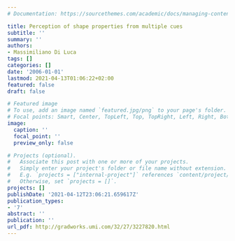```yaml
---
# Documentation: https://sourcethemes.com/academic/docs/managing-content/

title: Perception of shape properties from multiple cues
subtitle: ''
summary: ''
authors:
- Massimiliano Di Luca
tags: []
categories: []
date: '2006-01-01'
lastmod: 2021-04-13T01:06:22+02:00
featured: false
draft: false

# Featured image
# To use, add an image named `featured.jpg/png` to your page's folder.
# Focal points: Smart, Center, TopLeft, Top, TopRight, Left, Right, BottomLeft, Bottom, BottomRight.
image:
  caption: ''
  focal_point: ''
  preview_only: false

# Projects (optional).
#   Associate this post with one or more of your projects.
#   Simply enter your project's folder or file name without extension.
#   E.g. `projects = ["internal-project"]` references `content/project/deep-learning/index.md`.
#   Otherwise, set `projects = []`.
projects: []
publishDate: '2021-04-12T23:06:21.659617Z'
publication_types:
- '7'
abstract: ''
publication: ''
url_pdf: http://gradworks.umi.com/32/27/3227820.html
---
```

